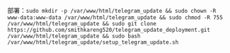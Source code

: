 部署：`sudo mkdir -p /var/www/html/telegram_update && sudo chown -R www-data:www-data /var/www/html/telegram_update && sudo chmod -R 755 /var/www/html/telegram_update && sudo git clone https://github.com/smithkareng520/telegram_update_deployment.git /var/www/html/telegram_update && sudo bash /var/www/html/telegram_update/setup_telegram_update.sh`
